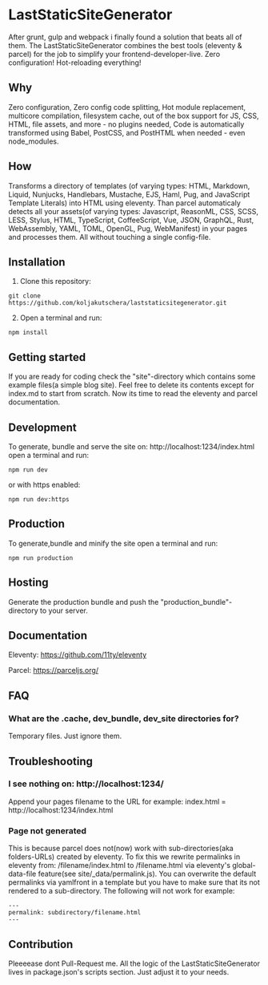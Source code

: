 # LastStaticSiteGenerator

After grunt, gulp and webpack i finally found a solution that beats all of them. The LastStaticSiteGenerator combines the best tools (eleventy & parcel) for the job to simplify your frontend-developer-live. Zero configuration! Hot-reloading everything!

## Why

Zero configuration, Zero config code splitting, Hot module replacement, multicore compilation, filesystem cache, out of the box support for JS, CSS, HTML, file assets, and more - no plugins needed, Code is automatically transformed using Babel, PostCSS, and PostHTML when needed - even node_modules.

## How

Transforms a directory of templates (of varying types: HTML, Markdown, Liquid, Nunjucks, Handlebars, Mustache, EJS, Haml, Pug, and JavaScript Template Literals) into HTML using eleventy. Than parcel automaticaly detects all your assets(of varying types: Javascript, ReasonML, CSS, SCSS, LESS, Stylus, HTML, TypeScript, CoffeeScript, Vue, JSON, GraphQL, Rust, WebAssembly, YAML, TOML, OpenGL, Pug, WebManifest) in your pages and processes them. All without touching a single config-file.

## Installation

1. Clone this repository:

```
git clone https://github.com/koljakutschera/laststaticsitegenerator.git
```

2. Open a terminal and run:

```
npm install
```

## Getting started

If you are ready for coding check the "site"-directory which contains some example files(a simple blog site). Feel free to delete its contents except for index.md to start from scratch. Now its time to read the eleventy and parcel documentation.

## Development

To generate, bundle and serve the site on: http://localhost:1234/index.html open a terminal and run:

```
npm run dev
```

or with https enabled:

```
npm run dev:https
```

## Production

To generate,bundle and minify the site open a terminal and run:

```
npm run production
```

## Hosting

Generate the production bundle and push the "production_bundle"-directory to your server.

## Documentation

Eleventy: https://github.com/11ty/eleventy

Parcel: https://parceljs.org/

## FAQ

### What are the .cache, dev_bundle, dev_site directories for?

Temporary files. Just ignore them.

## Troubleshooting

### I see nothing on: http://localhost:1234/

Append your pages filename to the URL for example: index.html = http://localhost:1234/index.html

### Page not generated

This is because parcel does not(now) work with sub-directories(aka folders-URLs) created by eleventy. To fix this we rewrite permalinks in eleventy from: /filename/index.html to /filename.html via eleventy's global-data-file feature(see site/\_data/permalink.js). You can overwrite the default permalinks via yamlfront in a template but you have to make sure that its not rendered to a sub-directory. The following will not work for example:

```
---
permalink: subdirectory/filename.html
---
```

## Contribution

Pleeeease dont Pull-Request me. All the logic of the LastStaticSiteGenerator lives in package.json's scripts section. Just adjust it to your needs.
